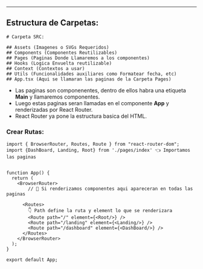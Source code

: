 
---

## Estructura de Carpetas:

```markmap
# Carpeta SRC:

## Assets (Imagenes o SVGs Requeridos)
## Components (Componentes Reutilizables)
## Pages (Paginas Donde Llamaremos a los componentes)
## Hooks (Logica Envuelta reutilizable)
## Context (Contextos a usar)
## Utils (Funcionalidades auxiliares como Formatear fecha, etc)
## App.tsx (Aqui se llamaran las paginas de la Carpeta Pages)
```

- Las paginas son componenentes, dentro de ellos habra una etiqueta **Main** y llamaremos componentes.
- Luego estas paginas seran llamadas en el componente **App** y renderizadas por React Router.
- React Router ya pone la estructura basica del HTML.

### Crear Rutas:

```tsx
import { BrowserRouter, Routes, Route } from "react-router-dom";
import {DashBoard, Landing, Root} from './pages/index' 👈 Importamos las paginas


function App() {
  return (
    <BrowserRouter>
		// 🔴 Si renderizamos componentes aqui apareceran en todas las paginas 

      <Routes>
		👇 Path define la ruta y element lo que se renderizara
        <Route path="/" element={<Root/>} />  
        <Route path="/landing" element={<Landing/>} />
        <Route path="/dashboard" element={<DashBoard/>} />
      </Routes>
    </BrowserRouter>
  );
}

export default App;
```







